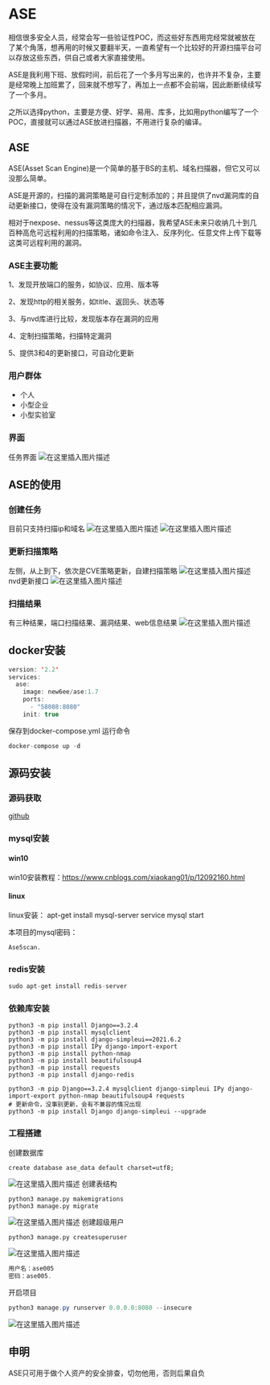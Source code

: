 # ASE

相信很多安全人员，经常会写一些验证性POC，而这些好东西用完经常就被放在了某个角落，想再用的时候又要翻半天，一直希望有一个比较好的开源扫描平台可以存放这些东西，供自己或者大家直接使用。

ASE是我利用下班、放假时间，前后花了一个多月写出来的，也许并不复杂，主要是经常晚上加班累了，回来就不想写了，再加上一点都不会前端，因此断断续续写了一个多月。

之所以选择python，主要是方便、好学、易用、库多，比如用python编写了一个POC，直接就可以通过ASE放进扫描器，不用进行复杂的编译。
## ASE
ASE(Asset Scan Engine)是一个简单的基于BS的主机、域名扫描器，但它又可以没那么简单。

ASE是开源的，扫描的漏洞策略是可自行定制添加的；并且提供了nvd漏洞库的自动更新接口，使得在没有漏洞策略的情况下，通过版本匹配相应漏洞。

相对于nexpose、nessus等这类庞大的扫描器，我希望ASE未来只收纳几十到几百种高危可远程利用的扫描策略，诸如命令注入、反序列化、任意文件上传下载等这类可远程利用的漏洞。
### ASE主要功能
1、发现开放端口的服务，如协议、应用、版本等

2、发现http的相关服务，如title、返回头、状态等

3、与nvd库进行比较，发现版本存在漏洞的应用

4、定制扫描策略，扫描特定漏洞

5、提供3和4的更新接口，可自动化更新
### 用户群体
- 个人
- 小型企业
- 小型实验室

### 界面
任务界面
![在这里插入图片描述](https://img-blog.csdnimg.cn/20210712005807571.png?x-oss-process=image/watermark,type_ZmFuZ3poZW5naGVpdGk,shadow_10,text_aHR0cHM6Ly9ibG9nLmNzZG4ubmV0L3FxXzM0MTAxMzY0,size_16,color_FFFFFF,t_70)
## ASE的使用
### 创建任务
目前只支持扫描ip和域名
![在这里插入图片描述](https://img-blog.csdnimg.cn/20210712223143597.png?x-oss-process=image/watermark,type_ZmFuZ3poZW5naGVpdGk,shadow_10,text_aHR0cHM6Ly9ibG9nLmNzZG4ubmV0L3FxXzM0MTAxMzY0,size_16,color_FFFFFF,t_70)
![在这里插入图片描述](https://img-blog.csdnimg.cn/20210712223215876.png?x-oss-process=image/watermark,type_ZmFuZ3poZW5naGVpdGk,shadow_10,text_aHR0cHM6Ly9ibG9nLmNzZG4ubmV0L3FxXzM0MTAxMzY0,size_16,color_FFFFFF,t_70)
### 更新扫描策略
左侧，从上到下，依次是CVE策略更新，自建扫描策略
![在这里插入图片描述](https://img-blog.csdnimg.cn/20210712223330952.png?x-oss-process=image/watermark,type_ZmFuZ3poZW5naGVpdGk,shadow_10,text_aHR0cHM6Ly9ibG9nLmNzZG4ubmV0L3FxXzM0MTAxMzY0,size_16,color_FFFFFF,t_70)
nvd更新接口
![在这里插入图片描述](https://img-blog.csdnimg.cn/20210712223648805.png?x-oss-process=image/watermark,type_ZmFuZ3poZW5naGVpdGk,shadow_10,text_aHR0cHM6Ly9ibG9nLmNzZG4ubmV0L3FxXzM0MTAxMzY0,size_16,color_FFFFFF,t_70)
### 扫描结果
有三种结果，端口扫描结果、漏洞结果、web信息结果
![在这里插入图片描述](https://img-blog.csdnimg.cn/2021071222390556.png?x-oss-process=image/watermark,type_ZmFuZ3poZW5naGVpdGk,shadow_10,text_aHR0cHM6Ly9ibG9nLmNzZG4ubmV0L3FxXzM0MTAxMzY0,size_16,color_FFFFFF,t_70)



## docker安装

```java
version: '2.2'
services:
  ase:
    image: new6ee/ase:1.7
    ports:
      - "58088:8080"
    init: true
```
保存到docker-compose.yml
运行命令

```java
docker-compose up -d
```

## 源码安装
### 源码获取
[github](https://github.com/5wimming/ASE)

### mysql安装

#### win10

win10安装教程：https://www.cnblogs.com/xiaokang01/p/12092160.html

#### linux

linux安装：
apt-get install mysql-server
service mysql start

本项目的mysql密码：

```
Ase5scan.
```
### redis安装

```java
sudo apt-get install redis-server
```

### 依赖库安装

```
python3 -m pip install Django==3.2.4
python3 -m pip install mysqlclient
python3 -m pip install django-simpleui==2021.6.2
python3 -m pip install IPy django-import-export
python3 -m pip install python-nmap
python3 -m pip install beautifulsoup4
python3 -m pip install requests
python3 -m pip install django-redis

python3 -m pip Django==3.2.4 mysqlclient django-simpleui IPy django-import-export python-nmap beautifulsoup4 requests
# 更新命令，没事别更新，会有不兼容的情况出现
python3 -m pip install Django django-simpleui --upgrade
```


### 工程搭建

创建数据库

```
create database ase_data default charset=utf8;
```
![在这里插入图片描述](https://img-blog.csdnimg.cn/20210623220358326.png)
创建表结构
```
python3 manage.py makemigrations
python3 manage.py migrate
```
![在这里插入图片描述](https://img-blog.csdnimg.cn/20210623220504386.png?x-oss-process=image/watermark,type_ZmFuZ3poZW5naGVpdGk,shadow_10,text_aHR0cHM6Ly9ibG9nLmNzZG4ubmV0L3FxXzM0MTAxMzY0,size_16,color_FFFFFF,t_70)
创建超级用户

```bash
python3 manage.py createsuperuser
```
![在这里插入图片描述](https://img-blog.csdnimg.cn/20210623221145396.png)

```java
用户名：ase005
密码：ase005.
```

开启项目
```java
python3 manage.py runserver 0.0.0.0:8080 --insecure
```
![在这里插入图片描述](https://img-blog.csdnimg.cn/20210623221425166.png)

## 申明
ASE只可用于做个人资产的安全排查，切勿他用，否则后果自负
